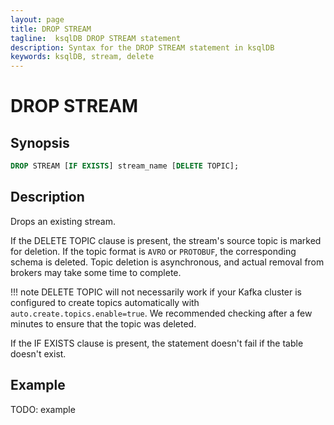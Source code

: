 ```yaml
---
layout: page
title: DROP STREAM
tagline:  ksqlDB DROP STREAM statement
description: Syntax for the DROP STREAM statement in ksqlDB
keywords: ksqlDB, stream, delete
---
```


DROP STREAM
===========

Synopsis
--------

```sql
DROP STREAM [IF EXISTS] stream_name [DELETE TOPIC];
```

Description
-----------

Drops an existing stream.

If the DELETE TOPIC clause is present, the stream's source topic is
marked for deletion. If the topic format is `AVRO` or `PROTOBUF`, the
corresponding schema is deleted. Topic deletion is asynchronous, and actual
removal from brokers may take some time to complete.

!!! note
	DELETE TOPIC will not necessarily work if your Kafka cluster is
    configured to create topics automatically with
    `auto.create.topics.enable=true`. We recommended checking after a few
    minutes to ensure that the topic was deleted.

If the IF EXISTS clause is present, the statement doesn't fail if the
table doesn't exist.

Example
-------

TODO: example
